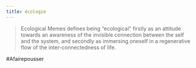 ```yaml
---
title: écologie
---
```


> Ecological Memes defines being “ecological” firstly as an attitude towards an awareness of the invisible connection between the self and the system, and secondly as immersing oneself in a regenerative flow of the inter-connectedness of life.

#Afairepousser 